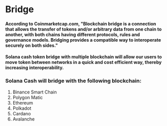 # Bridge

#### According to Coinmarketcap.com, "Blockchain bridge is a connection that allows the transfer of tokens and/or arbitrary data from one chain to another, with both chains having different protocols, rules and governance models. Bridging provides a compatible way to interoperate securely on both sides."

#### Solana cash token bridge with multiple blockchain will allow our users to move token between networks in a quick and cost efficient way, thereby increasing interoperability.

### Solana Cash will bridge with the following blockchain:

1. Binance Smart Chain
2. Polygon Matic
3. Ethereum
4. Polkadot
5. Cardano
6. Avalanche
